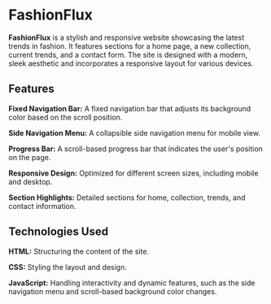 # FashionFlux

__FashionFlux__ is a stylish and responsive website showcasing the latest trends in fashion. It features sections for a home page, a new collection, current trends, and a contact form. The site is designed with a modern, sleek aesthetic and incorporates a responsive layout for various devices.

## Features 

__Fixed Navigation Bar:__ A fixed navigation bar that adjusts its background color based on the scroll position.

__Side Navigation Menu:__ A collapsible side navigation menu for mobile view.

__Progress Bar:__ A scroll-based progress bar that indicates the user's position on the page.

__Responsive Design:__ Optimized for different screen sizes, including mobile and desktop.

__Section Highlights:__ Detailed sections for home, collection, trends, and contact information.

## Technologies Used

__HTML:__ Structuring the content of the site.

__CSS:__ Styling the layout and design.

__JavaScript:__ Handling interactivity and dynamic features, such as the side navigation menu and scroll-based background color changes.
